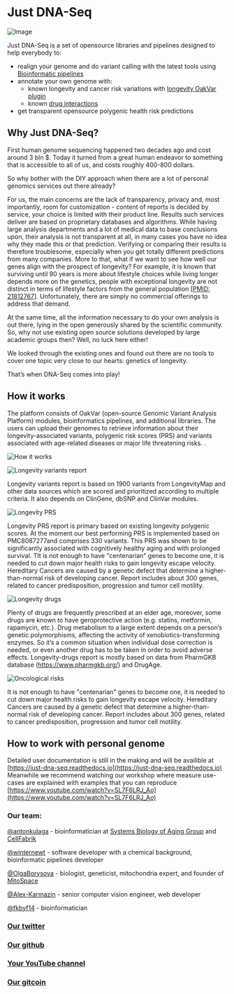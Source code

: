 # Just DNA-Seq #
![Image](just_dna_seq.png)

Just DNA-Seq is a set of opensource libraries and pipelines designed to help everybody to:
* realign your genome and do variant calling with the latest tools using [Bioinformatic pipelines](https://github.com/dna-seq/dna-seq)
* annotate your own genome with: 
  * known longevity and cancer risk variations with [longevity OakVar plugin](https://github.com/dna-seq/opencravat-longevity)
  * known [drug interactions](https://github.com/dna-seq/gero-drugs-module)
* get transparent opensource polygenic health risk predictions

## Why Just DNA-Seq? ##

First human genome sequencing happened two decades ago and cost around 3 bln $. 
Today it turned from a great human endeavor to something that is accessible to all of us, and costs roughly 400-800 dollars.

So why bother with the DIY approach when there are a lot of personal genomics services out there already?

For us, the main concerns are the lack of transparency, privacy and, most importantly, room for customization - content of reports is decided by service, your choice is limited with their product line. Results such services deliver are based on proprietary databases and algorithms. While having large analysis departments and a lot of medical data to base conclusions upon, their analysis is not transparent at all, in many cases you have no idea why they made this or that prediction. Verifying or comparing their results is therefore troublesome, especially when you get totally different predictions from many companies.
More to that, what if we want to see how well our genes align with the prospect of longevity? For example, it is known that surviving until 90 years is more about lifestyle choices while living longer depends more on the genetics, people with exceptional longevity are not distinct in terms of lifestyle factors from the general population [[PMID: 21812767](https://doi.org/10.1111/j.1532-5415.2011.03498.x)]. Unfortunately, there are simply no commercial offerings to address that demand.

At the same time, all the information necessary to do your own analysis is out there, lying in the open generously shared by the scientific community. 
So, why not use existing open source solutions developed by large academic groups then? 
Well, no luck here either! 

We looked through the existing ones and found out there are no tools to cover one topic very close to our hearts: genetics of longevity. 

That’s when DNA-Seq comes into play!

## How it works ##

The platform consists of  OakVar (open-source Genomic Variant Analysis Platform) modules, bioinformatics pipelines, and additional libraries. The users can upload their genomes to retrieve  information about their longevity-associated variants, polygenic risk scores (PRS) and variants associated with age-related diseases or major life threatening risks. .

![How it works](images/how-it-works.jpg)

![Longevity variants report](images/longevity-variants.webp)

Longevity variants report is based on 1900 variants from LongevityMap and other data sources which are scored and prioritized according to multiple criteria. It also depends on ClinGene, dbSNP and ClinVar modules.

![Longevity PRS](images/longevity-PRS.webp)

Longevity PRS report is primary based on existing longevity polygenic scores. At the moment our best performing PRS is implemented based on PMC8087277and comprises 330 variants. This PRS was shown to be significantly associated with cognitively healthy aging and with prolonged survival. TIt is not enough to have "centenarian" genes to become one, it is needed to cut down major health risks to gain longevity escape velocity. Hereditary Cancers are caused by a genetic defect that determine a higher-than-normal risk of developing cancer. Report includes about  300 genes, related to cancer predisposition,  progression and tumor cell motility.

![Longevity drugs](images/longevity-drugs.webp)

Plenty of drugs are frequently prescribed at an elder age, moreover, some drugs are known to have geroprotective action (e.g. statins, metformin, rapamycin, etc.). Drug metabolism to a large extent depends on a person’s genetic polymorphisms, affecting the activity of xenobiotics-transforming enzymes. So it’s a common situation when individual dose correction is needed, or even another drug has to be taken in order to avoid adverse effects. Longevity-drugs report is mostly based on data from PharmGKB database (https://www.pharmgkb.org/) and DrugAge.

![Oncological risks](images/oncorisks.webp)

It is not enough to have "centenarian" genes to become one, it is needed to cut down major health risks to gain longevity escape velocity. Hereditary Cancers are caused by a genetic defect that determine a higher-than-normal risk of developing cancer. Report includes about  300 genes, related to cancer predisposition,  progression and tumor cell motility.

## How to work with personal genome ##

Detailed user documentation is still in the making and will be availible at [https://just-dna-seq.readthedocs.io](https://just-dna-seq.readthedocs.io)
Meanwhile we recommend watching our workshop where measure use-cases are explained with examples that you can reproduce [https://www.youtube.com/watch?v=SL7F6LRJ_Ao](https://www.youtube.com/watch?v=SL7F6LRJ_Ao)

### Our team: ###

[@antonkulaga](http://github.com/antonkulaga) - bioinformatician at [Systems Biology of Aging Group](http://aging-research.group) and [CellFabrik](http://cellfabrik.bio)

[@winternewt](http://github.com/winternewt) - software developer with a chemical background, bioinformatic pipelines developer

[@OlgaBorysova](http://github.com/OlgaBorysova) - biologist, geneticist, mitochondria expert, and founder of [MitoSpace](http://www.mt-eva.space/en/)

[@Alex-Karmazin](http://github.com/Alex-Karmazin) -  senior computer vision engineer, web developer

[@fkbyf14](http://github.com/fkbyf14)  - bioinformatician

### [Our twitter](https://twitter.com/just_dna_seq) ###
### [Our github](https://github.com/dna-seq/) ###
### [Your YouTube channel](https://www.youtube.com/channel/UCKJPXRJgi4Rxh9Lb1G_9SZw/) ###
### [Our gitcoin](https://gitcoin.co/grants/4048/just-dna-seq) ###
